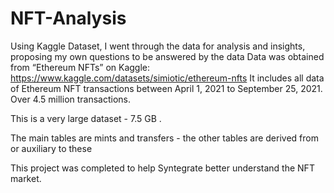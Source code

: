 # NFT-Analysis

Using Kaggle Dataset, I went through the data for analysis and insights, proposing my own questions to be answered by the data
Data was obtained from “Ethereum NFTs” on Kaggle: https://www.kaggle.com/datasets/simiotic/ethereum-nfts
It includes all data of Ethereum NFT transactions between April 1, 2021 to September 25, 2021. 
Over 4.5 million transactions. 

This is a very large dataset - 7.5 GB .

The main tables are mints and transfers - the other tables are derived from or auxiliary to these

This project was completed to help Syntegrate better understand the NFT market. 
